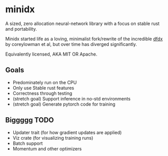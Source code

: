 # minidx

A sized, zero allocation neural-network library with a focus on stable rust and portability.

Minidx started life as a loving, minimalist fork/rewrite of the incredible [dfdx](https://github.com/coreylowman/dfdx) by coreylowman et al,
but over time has diverged significantly.

Equivalently licensed, AKA MIT OR Apache.

## Goals

 - Predominately run on the CPU
 - Only use Stable rust features
 - Correctness through testing
 - (stretch goal) Support inference in no-std environments
 - (stretch goal) Generate pytorch code for training

## Biggggg TODO

 - Updater trait (for how gradient updates are applied)
 - Viz crate (for visualizing training runs)
 - Batch support
 - Momentum and other optimizers
